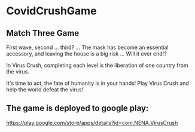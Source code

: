 # CovidCrushGame
## Match Three Game

First wave, second ... third? ...
The mask has become an essential accessory, and leaving the house is a big risk ...
Will it ever end!?

In Virus Crush, completing each level is the liberation of one country from the virus.

It's time to act, the fate of humanity is in your hands!
Play Virus Crush and help the world defeat the virus!

## The game is deployed to google play:
https://play.google.com/store/apps/details?id=com.NENA.VirusCrush
